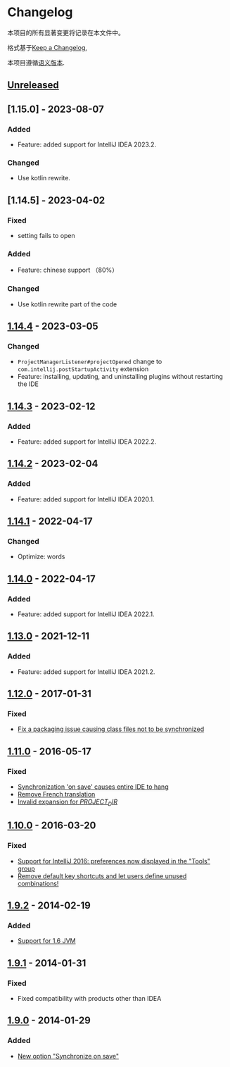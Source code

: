 <!-- Keep a Changelog guide -> https://keepachangelog.com -->

# Changelog
本项目的所有显著变更将记录在本文件中。

格式基于[Keep a Changelog](https://keepachangelog.com/en/1.0.0/),

本项目遵循[语义版本](https://semver.org/spec/v2.0.0.html).

## [Unreleased]

## [1.15.0] - 2023-08-07

### Added
- Feature: added support for IntelliJ IDEA 2023.2.

### Changed
- Use kotlin rewrite.

## [1.14.5] - 2023-04-02

### Fixed
- setting fails to open

### Added
- Feature: chinese support （80%）

### Changed
- Use kotlin rewrite part of the code

## [1.14.4] - 2023-03-05

### Changed
- `ProjectManagerListener#projectOpened` change to `com.intellij.postStartupActivity` extension
- Feature: installing, updating, and uninstalling plugins without restarting the IDE

## [1.14.3] - 2023-02-12

### Added
- Feature: added support for IntelliJ IDEA 2022.2.

## [1.14.2] - 2023-02-04

### Added
- Feature: added support for IntelliJ IDEA 2020.1.

## [1.14.1] - 2022-04-17

### Changed
- Optimize: words

## [1.14.0] - 2022-04-17

### Added
- Feature: added support for IntelliJ IDEA 2022.1.

## [1.13.0] - 2021-12-11

### Added
- Feature: added support for IntelliJ IDEA 2021.2.

## [1.12.0] - 2017-01-31

### Fixed
- [Fix a packaging issue causing class files not to be synchronized](https://github.com/syllant/idea-plugin-remotesynchronizer/issues/31)

## [1.11.0] - 2016-05-17

### Fixed
- [Synchronization 'on save' causes entire IDE to hang](https://github.com/syllant/idea-plugin-remotesynchronizer/issues/18)
- [Remove French translation](https://github.com/syllant/idea-plugin-remotesynchronizer/issues/26)
- [Invalid expansion for $PROJECT_DIR$](https://github.com/syllant/idea-plugin-remotesynchronizer/issues/28)

## [1.10.0] - 2016-03-20

### Fixed
- [Support for IntelliJ 2016: preferences now displayed in the "Tools" group](https://github.com/syllant/idea-plugin-remotesynchronizer/issues/20)
- [Remove default key shortcuts and let users define unused combinations!](https://github.com/syllant/idea-plugin-remotesynchronizer/issues/16)

## [1.9.2] - 2014-02-19

### Added
- [Support for 1.6 JVM](https://github.com/syllant/idea-plugin-revu/issues/10)

## [1.9.1] - 2014-01-31

### Fixed
- Fixed compatibility with products other than IDEA

## [1.9.0] - 2014-01-29

### Added
- [New option "Synchronize on save"](https://github.com/syllant/idea-plugin-remotesynchronizer/issues/8)

[Unreleased]: https://github.com/imyuyu/idea-plugin-remotesynchronizer/compare/v1.14.3...HEAD

[1.14.3]: https://github.com/imyuyu/idea-plugin-remotesynchronizer/compare/v1.14.2...v1.14.3

[1.14.2]: https://github.com/imyuyu/idea-plugin-remotesynchronizer/compare/v1.14.1...v1.14.2

[1.14.1]: https://github.com/imyuyu/idea-plugin-remotesynchronizer/compare/v1.14.0...v1.14.1

[1.14.0]: https://github.com/imyuyu/idea-plugin-remotesynchronizer/compare/v1.13.0...v1.14.0

[1.13.0]: https://github.com/imyuyu/idea-plugin-remotesynchronizer/compare/v1.12.0...v1.13.0

[1.12.0]: https://github.com/imyuyu/idea-plugin-remotesynchronizer/compare/v1.11.0...v1.12.0

[1.11.0]: https://github.com/imyuyu/idea-plugin-remotesynchronizer/compare/v1.10.0...v1.11.0

[1.10.0]: https://github.com/imyuyu/idea-plugin-remotesynchronizer/compare/v1.9.2...v1.10.0

[1.9.2]: https://github.com/imyuyu/idea-plugin-remotesynchronizer/compare/v1.9.1...v1.9.2

[1.9.1]: https://github.com/imyuyu/idea-plugin-remotesynchronizer/compare/v1.9.0...v1.9.1

[1.9.0]: https://github.com/imyuyu/idea-plugin-remotesynchronizer/commits/v1.9.0

[Unreleased]: https://github.com/imyuyu/FileSyncPlugin/compare/v1.14.3...HEAD

[1.14.3]: https://github.com/imyuyu/FileSyncPlugin/compare/v1.14.2...v1.14.3

[1.14.2]: https://github.com/imyuyu/FileSyncPlugin/compare/v1.14.1...v1.14.2

[1.14.1]: https://github.com/imyuyu/FileSyncPlugin/compare/v1.14.0...v1.14.1

[1.14.0]: https://github.com/imyuyu/FileSyncPlugin/compare/v1.13.0...v1.14.0

[1.13.0]: https://github.com/imyuyu/FileSyncPlugin/compare/v1.12.0...v1.13.0

[1.12.0]: https://github.com/imyuyu/FileSyncPlugin/compare/v1.11.0...v1.12.0

[1.11.0]: https://github.com/imyuyu/FileSyncPlugin/compare/v1.10.0...v1.11.0

[1.10.0]: https://github.com/imyuyu/FileSyncPlugin/compare/v1.9.2...v1.10.0

[1.9.2]: https://github.com/imyuyu/FileSyncPlugin/compare/v1.9.1...v1.9.2

[1.9.1]: https://github.com/imyuyu/FileSyncPlugin/compare/v1.9.0...v1.9.1

[1.9.0]: https://github.com/imyuyu/FileSyncPlugin/commits/v1.9.0

[Unreleased]: https://github.com/imyuyu/FileSyncPlugin/compare/v1.14.3...HEAD

[1.14.4]: https://github.com/imyuyu/FileSyncPlugin/compare/v1.14.2...v1.14.4

[1.14.3]: https://github.com/imyuyu/FileSyncPlugin/compare/v1.14.4...v1.14.3

[1.14.2]: https://github.com/imyuyu/FileSyncPlugin/compare/v1.14.1...v1.14.2

[1.14.1]: https://github.com/imyuyu/FileSyncPlugin/compare/v1.14.0...v1.14.1

[1.14.0]: https://github.com/imyuyu/FileSyncPlugin/compare/v1.13.0...v1.14.0

[1.13.0]: https://github.com/imyuyu/FileSyncPlugin/compare/v1.12.0...v1.13.0

[1.12.0]: https://github.com/imyuyu/FileSyncPlugin/compare/v1.11.0...v1.12.0

[1.11.0]: https://github.com/imyuyu/FileSyncPlugin/compare/v1.10.0...v1.11.0

[1.10.0]: https://github.com/imyuyu/FileSyncPlugin/compare/v1.9.2...v1.10.0

[1.9.2]: https://github.com/imyuyu/FileSyncPlugin/compare/v1.9.1...v1.9.2

[1.9.1]: https://github.com/imyuyu/FileSyncPlugin/compare/v1.9.0...v1.9.1

[1.9.0]: https://github.com/imyuyu/FileSyncPlugin/commits/v1.9.0
